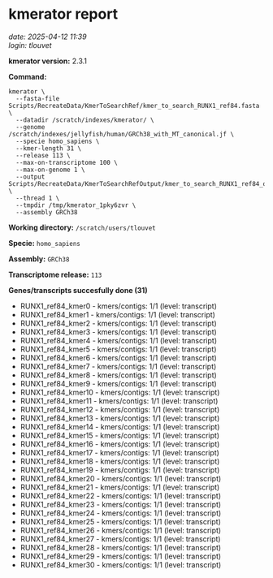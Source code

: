 # kmerator report
*date: 2025-04-12 11:39*  
*login: tlouvet*

**kmerator version:** 2.3.1

**Command:**

```
kmerator \
  --fasta-file Scripts/RecreateData/KmerToSearchRef/kmer_to_search_RUNX1_ref84.fasta \
  --datadir /scratch/indexes/kmerator/ \
  --genome /scratch/indexes/jellyfish/human/GRCh38_with_MT_canonical.jf \
  --specie homo_sapiens \
  --kmer-length 31 \
  --release 113 \
  --max-on-transcriptome 100 \
  --max-on-genome 1 \
  --output Scripts/RecreateData/KmerToSearchRefOutput/kmer_to_search_RUNX1_ref84_output \
  --thread 1 \
  --tmpdir /tmp/kmerator_1pky6zvr \
  --assembly GRCh38
```

**Working directory:** `/scratch/users/tlouvet`

**Specie:** `homo_sapiens`

**Assembly:** `GRCh38`

**Transcriptome release:** `113`

**Genes/transcripts succesfully done (31)**

- RUNX1_ref84_kmer0 - kmers/contigs: 1/1 (level: transcript)
- RUNX1_ref84_kmer1 - kmers/contigs: 1/1 (level: transcript)
- RUNX1_ref84_kmer2 - kmers/contigs: 1/1 (level: transcript)
- RUNX1_ref84_kmer3 - kmers/contigs: 1/1 (level: transcript)
- RUNX1_ref84_kmer4 - kmers/contigs: 1/1 (level: transcript)
- RUNX1_ref84_kmer5 - kmers/contigs: 1/1 (level: transcript)
- RUNX1_ref84_kmer6 - kmers/contigs: 1/1 (level: transcript)
- RUNX1_ref84_kmer7 - kmers/contigs: 1/1 (level: transcript)
- RUNX1_ref84_kmer8 - kmers/contigs: 1/1 (level: transcript)
- RUNX1_ref84_kmer9 - kmers/contigs: 1/1 (level: transcript)
- RUNX1_ref84_kmer10 - kmers/contigs: 1/1 (level: transcript)
- RUNX1_ref84_kmer11 - kmers/contigs: 1/1 (level: transcript)
- RUNX1_ref84_kmer12 - kmers/contigs: 1/1 (level: transcript)
- RUNX1_ref84_kmer13 - kmers/contigs: 1/1 (level: transcript)
- RUNX1_ref84_kmer14 - kmers/contigs: 1/1 (level: transcript)
- RUNX1_ref84_kmer15 - kmers/contigs: 1/1 (level: transcript)
- RUNX1_ref84_kmer16 - kmers/contigs: 1/1 (level: transcript)
- RUNX1_ref84_kmer17 - kmers/contigs: 1/1 (level: transcript)
- RUNX1_ref84_kmer18 - kmers/contigs: 1/1 (level: transcript)
- RUNX1_ref84_kmer19 - kmers/contigs: 1/1 (level: transcript)
- RUNX1_ref84_kmer20 - kmers/contigs: 1/1 (level: transcript)
- RUNX1_ref84_kmer21 - kmers/contigs: 1/1 (level: transcript)
- RUNX1_ref84_kmer22 - kmers/contigs: 1/1 (level: transcript)
- RUNX1_ref84_kmer23 - kmers/contigs: 1/1 (level: transcript)
- RUNX1_ref84_kmer24 - kmers/contigs: 1/1 (level: transcript)
- RUNX1_ref84_kmer25 - kmers/contigs: 1/1 (level: transcript)
- RUNX1_ref84_kmer26 - kmers/contigs: 1/1 (level: transcript)
- RUNX1_ref84_kmer27 - kmers/contigs: 1/1 (level: transcript)
- RUNX1_ref84_kmer28 - kmers/contigs: 1/1 (level: transcript)
- RUNX1_ref84_kmer29 - kmers/contigs: 1/1 (level: transcript)
- RUNX1_ref84_kmer30 - kmers/contigs: 1/1 (level: transcript)
